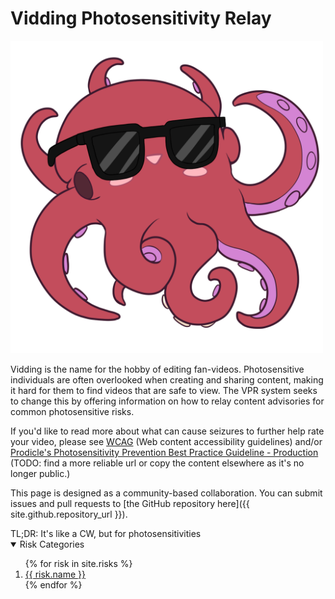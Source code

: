 # Vidding Photosensitivity Relay
<img title="Enby, a pink octopus with sunglasses, by artist James Eden" src="img/enby_octopus_by_jameseden.png" height="500px">

 Vidding is the name for the hobby of editing fan-videos. Photosensitive individuals are often overlooked when creating and sharing content, making it hard for them to find videos that are safe to view. The VPR system seeks to change this by offering information on how to relay content advisories for common photosensitive risks.

If you'd like to read more about what can cause seizures to further help rate your video, please see [WCAG](https://www.w3.org/TR/UNDERSTANDING-WCAG20/seizure-does-not-violate.html) (Web content accessibility guidelines) and/or [Prodicle's Photosensitivity Prevention Best Practice Guideline - Production](https://web.archive.org/web/20211130113204/https://help.prodicle.com/hc/en-us/articles/360044218174-Photosensitivity-Prevention-Best-Practice-Guideline-Production) (TODO: find a more reliable url or copy the content elsewhere as it's no longer public.)

This page is designed as a community-based collaboration. You can submit issues and pull requests to [the GitHub repository here]({{ site.github.repository_url }}).

<div class="notice">TL;DR: It's like a CW, but for photosensitivities</div>

<details class="toc" open><summary>Risk Categories</summary>
  <ol>
{% for risk in site.risks %}
    <li><a href="{{site.github.baseurl}}/risks.html#{{ risk.shortcode }}">{{ risk.name }}</a></li>
{% endfor %}
  </ol>
</details>